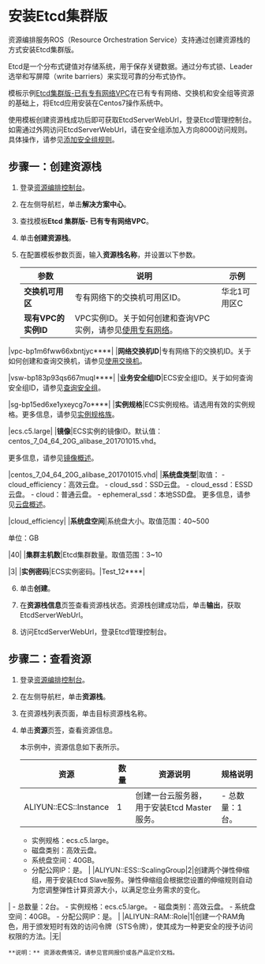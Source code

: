 # 安装Etcd集群版

资源编排服务ROS（Resource Orchestration Service）支持通过创建资源栈的方式安装Etcd集群版。

Etcd是一个分布式键值对存储系统，用于保存关键数据。通过分布式锁、Leader选举和写屏障（write barriers）来实现可靠的分布式协作。

模板示例[Etcd集群版-已有专有网络VPC](https://rosnext.console.aliyun.com/cn-beijing/solutions/Existing_Vpc_Docker_Cluster_Etcd?isSolution=true)在已有专有网络、交换机和安全组等资源的基础上，将Etcd应用安装在Centos7操作系统中。

使用模板创建资源栈成功后即可获取EtcdServerWebUrl，登录Etcd管理控制台。如需通过外网访问EtcdServerWebUrl，请在安全组添加入方向8000访问规则。具体操作，请参见[添加安全组规则](/cn.zh-CN/安全/安全组/添加安全组规则.md)。

## 步骤一：创建资源栈

1.  登录[资源编排控制台](http://ros.console.aliyun.com)。

2.  在左侧导航栏，单击**解决方案中心**。

3.  查找模板**Etcd 集群版- 已有专有网络VPC**。

4.  单击**创建资源栈**。

5.  在配置模板参数页面，输入**资源栈名称**，并设置以下参数。

    |参数|说明|示例|
    |--|--|--|
    |**交换机可用区**|专有网络下的交换机可用区ID。|华北1可用区C|
    |**现有VPC的实例ID**|VPC实例ID。关于如何创建和查询VPC实例，请参见[使用专有网络](/cn.zh-CN/专有网络和交换机/使用专有网络.md)。

|vpc-bp1m6fww66xbntjyc\*\*\*\*|
    |**网络交换机ID**|专有网络下的交换机ID。关于如何创建和查询交换机，请参见[使用交换机](/cn.zh-CN/专有网络和交换机/使用交换机.md)。

|vsw-bp183p93qs667muql\*\*\*\*|
    |**业务安全组ID**|ECS安全组ID。关于如何查询安全组ID，请参见[查询安全组](/cn.zh-CN/安全/安全组/管理安全组/查询安全组.md)。

|sg-bp15ed6xe1yxeycg7o\*\*\*\*|
    |**实例规格**|ECS实例规格。请选用有效的实例规格。更多信息，请参见[实例规格族](/cn.zh-CN/实例/实例规格族.md)。

|ecs.c5.large|
    |**镜像**|ECS实例的镜像ID。默认值：centos\_7\_04\_64\_20G\_alibase\_201701015.vhd。

更多信息，请参见[镜像概述](/cn.zh-CN/镜像/镜像概述.md)。

|centos\_7\_04\_64\_20G\_alibase\_201701015.vhd|
    |**系统盘类型**|取值：    -   cloud\_efficiency：高效云盘。
    -   cloud\_ssd：SSD云盘。
    -   cloud\_essd：ESSD云盘。
    -   cloud：普通云盘。
    -   ephemeral\_ssd：本地SSD盘。
更多信息，请参见[云盘概述](/cn.zh-CN/块存储/块存储介绍/云盘概述.md)。

|cloud\_efficiency|
    |**系统盘空间**|系统盘大小。取值范围：40~500

单位：GB

|40|
    |**集群主机数**|Etcd集群数量。取值范围：3~10

|3|
    |**实例密码**|ECS实例密码。|Test\_12\*\*\*\*|

6.  单击**创建**。

7.  在**资源栈信息**页签查看资源栈状态。资源栈创建成功后，单击**输出**，获取EtcdServerWebUrl。

8.  访问EtcdServerWebUrl，登录Etcd管理控制台。


## 步骤二：查看资源

1.  登录[资源编排控制台](http://ros.console.aliyun.com)。

2.  在左侧导航栏，单击**资源栈**。

3.  在资源栈列表页面，单击目标资源栈名称。

4.  单击**资源**页签，查看资源信息。

    本示例中，资源信息如下表所示。

    |资源|数量|资源说明|规格说明|
    |--|--|----|----|
    |ALIYUN::ECS::Instance|1|创建一台云服务器，用于安装Etcd Master服务。|    -   总数量：1台。
    -   实例规格：ecs.c5.large。
    -   磁盘类别：高效云盘。
    -   系统盘空间：40GB。
    -   分配公网IP：是。 |
    |ALIYUN::ESS::ScalingGroup|2|创建两个弹性伸缩组，用于安装Etcd Slave服务。弹性伸缩组会根据您设置的伸缩规则自动为您调整弹性计算资源大小，以满足您业务需求的变化。

|    -   总数量：2台。
    -   实例规格：ecs.c5.large。
    -   磁盘类别：高效云盘。
    -   系统盘空间：40GB。
    -   分配公网IP：是。 |
    |ALIYUN::RAM::Role|1|创建一个RAM角色，用于颁发短时有效的访问令牌（STS令牌），使其成为一种更安全的授予访问权限的方法。|无|

    **说明：** 资源收费情况，请参见官网报价或各产品定价文档。


